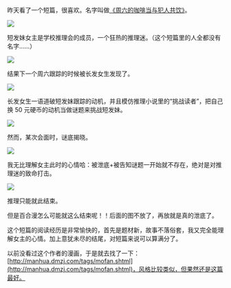 昨天看了一个短篇，很喜欢。名字叫做[《周六的咖啡当与犯人共饮》][1]。

![](http://c-r5.sosobook.cn/logo/logo5/218813/201607181643/32x.jpg)

短发妹女主是学校推理会的成员，一个狂热的推理迷。（这个短篇里的人全都没有名字……）

![](http://c-r5.sosobook.cn/pics/218813/65537/t4480524_0003.jpg)

结果下一个周六跟踪的时候被长发女生发现了。

![](http://c-r5.sosobook.cn/pics/218813/65537/t4480524_0008.jpg)

长发女生一语道破短发妹跟踪的动机，并且模仿推理小说里的“挑战读者”，把自己换 50 元硬币的动机当做谜题来挑战短发妹。

![](http://c-r5.sosobook.cn/pics/218813/65537/t4480525_0011.jpg)

然而，某次会面时，谜底揭晓。

![](http://c-r5.sosobook.cn/pics/218813/65537/t4480525_0017.jpg)

我无比理解女主此时的心情哈：被泄底+被告知谜题一开始就不存在，绝对是对推理迷的致命打击。

![](http://c-r5.sosobook.cn/pics/218813/65537/t4480525_0018.jpg)

推理只能就此结束。

但是百合漫怎么可能就这么结束呢！！后面的图不放了，再放就是真的泄底了。

这个短篇的阅读经历是非常愉快的，首先是题材新，故事不落俗套，我又完全能理解女主的心情。加上意犹未尽的结尾，对短篇来说可以算满分了。

以前没看过这个作者的漫画，于是就去找了一下：[http://manhua.dmzj.com/tags/mofan.shtml](http://manhua.dmzj.com/tags/mofan.shtml)，风格比较类似，但果然还是这篇最好。

[1]: http://www.buka.cn/detail/218813
